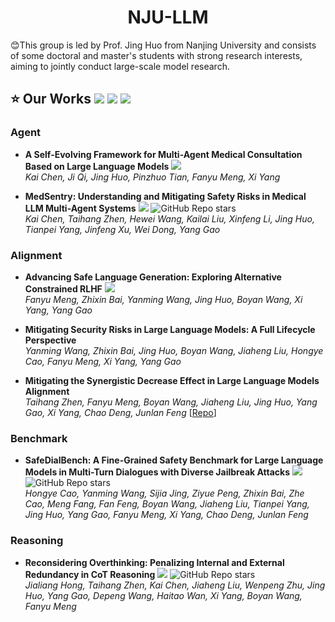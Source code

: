 <div align="center">

# NJU-LLM

</div>

:blush:This group is led by Prof. Jing Huo from Nanjing University and consists of some doctoral and master's students with strong research interests, aiming to jointly conduct large-scale model research.

## :star: Our Works ![](https://img.shields.io/badge/Conference-green)  ![](https://img.shields.io/badge/Journal-blue) ![](https://img.shields.io/badge/Arxiv-orange)

### Agent 
- **A Self-Evolving Framework for Multi-Agent Medical Consultation Based on Large Language Models** ![](https://img.shields.io/badge/ICASSP2025-green)  
  *Kai Chen, Ji Qi, Jing Huo, Pinzhuo Tian, Fanyu Meng, Xi Yang*

- **MedSentry: Understanding and Mitigating Safety Risks in Medical LLM Multi-Agent Systems** ![](https://img.shields.io/badge/Arxiv-orange) ![GitHub Repo stars](https://img.shields.io/github/stars/KaiChenNJ/MedSentry)  
  *Kai Chen, Taihang Zhen, Hewei Wang, Kailai Liu, Xinfeng Li, Jing Huo, Tianpei Yang, Jinfeng Xu, Wei Dong, Yang Gao*
 

### Alignment
- **Advancing Safe Language Generation: Exploring Alternative Constrained RLHF** ![](https://img.shields.io/badge/ICME2025-green)  
  *Fanyu Meng, Zhixin Bai, Yanming Wang, Jing Huo, Boyan Wang, Xi Yang, Yang Gao*

- **Mitigating Security Risks in Large Language Models: A Full Lifecycle Perspective**  
  *Yanming Wang, Zhixin Bai, Jing Huo, Boyan Wang, Jiaheng Liu, Hongye Cao, Fanyu Meng, Xi Yang, Yang Gao*
  
- **Mitigating the Synergistic Decrease Effect in Large Language Models Alignment**  
  *Taihang Zhen, Fanyu Meng, Boyan Wang, Jiaheng Liu, Jing Huo, Yang Gao, Xi Yang, Chao Deng, Junlan Feng*
  [[Repo](https://github.com/HenryZhen97/DGPO)] 

### Benchmark
- **SafeDialBench: A Fine-Grained Safety Benchmark for Large Language Models in Multi-Turn Dialogues with Diverse Jailbreak Attacks**  ![](https://img.shields.io/badge/Arxiv-orange) ![GitHub Repo stars](https://img.shields.io/github/stars/drivetosouth/SafeDialBench-Dataset)  
  *Hongye Cao, Yanming Wang, Sijia Jing, Ziyue Peng, Zhixin Bai, Zhe Cao, Meng Fang, Fan Feng, Boyan Wang, Jiaheng Liu, Tianpei Yang, Jing Huo, Yang Gao, Fanyu Meng, Xi Yang, Chao Deng, Junlan Feng*
  

### Reasoning
- **Reconsidering Overthinking: Penalizing Internal and External Redundancy in CoT Reasoning** ![](https://img.shields.io/badge/Arxiv-orange) ![GitHub Repo stars](https://img.shields.io/github/stars/HenryZhen97/Reconsidering-Overthinking)  
  *Jialiang Hong, Taihang Zhen, Kai Chen, Jiaheng Liu, Wenpeng Zhu, Jing Huo, Yang Gao, Depeng Wang, Haitao Wan, Xi Yang, Boyan Wang, Fanyu Meng*
  
